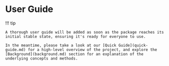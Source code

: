 # User Guide

!!! tip

    A thorough user guide will be added as soon as the package reaches its initial stable state, ensuring it's ready for everyone to use.

    In the meantime, please take a look at our [Quick Guide](quick-guide.md) for a high-level overview of the project, and explore the [Background](background.md) section for an explanation of the underlying concepts and methods.
